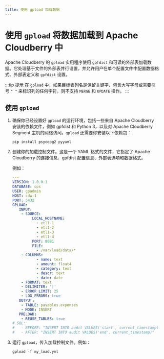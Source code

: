 ```yaml
---
title: 使用 gpload 加载数据
---
```


# 使用 `gpload` 将数据加载到 Apache Cloudberry 中

Apache Cloudberry 的 `gpload` 实用程序使用 `gpfdist` 和可读的外部表加载数据。它处理基于文件的外部表并行设置，并允许用户在单个配置文件中配置数据格式、外部表定义和 `gpfdist` 设置。

:::tip 提示
在 `gpload` 中，如果目标表列名是保留关键字、包含大写字母或需要引号 `" "` 来标识列的任何字符，则不支持 `MERGE` 和 `UPDATE` 操作。
:::

## 使用 `gpload`

1. 确保你已经设置好 `gpload` 的运行环境，包括一些来自 Apache Cloudberry 安装的依赖文件，例如 gpfdist 和 Python 3，以及对 Apache Cloudberry Segment 主机的网络访问。`gpload` 还需要你安装以下依赖包：

    ```shell
    pip install psycopg2 pyyaml
    ```

2. 创建你的加载控制文件。这是一个 YAML 格式的文件，它指定了 Apache Cloudberry 的连接信息、gpfdist 配置信息、外部表选项和数据格式。

    例如：

    ```yaml
    ---
    VERSION: 1.0.0.1
    DATABASE: ops
    USER: gpadmin
    HOST: cdw-1
    PORT: 5432
    GPLOAD:
       INPUT:
        - SOURCE:
             LOCAL_HOSTNAME:
               - etl1-1
               - etl1-2
               - etl1-3
               - etl1-4
             PORT: 8081
             FILE: 
               - /var/load/data/*
        - COLUMNS:
               - name: text
               - amount: float4
               - category: text
               - descr: text
               - date: date
        - FORMAT: text
        - DELIMITER: '|'
        - ERROR_LIMIT: 25
        - LOG_ERRORS: true
       OUTPUT:
        - TABLE: payables.expenses
        - MODE: INSERT
       PRELOAD:
        - REUSE_TABLES: true 
    # SQL:
    #   - BEFORE: "INSERT INTO audit VALUES('start', current_timestamp)"
    #   - AFTER: "INSERT INTO audit VALUES('end', current_timestamp)"
    ```

3. 运行 `gpload`，传入加载控制文件。例如：

    ```sql
    gpload -f my_load.yml
    ```
